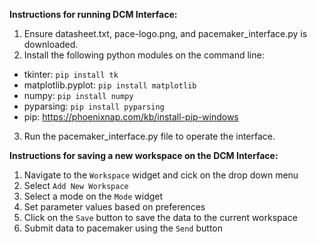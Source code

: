 **Instructions for running DCM Interface:**

1. Ensure datasheet.txt, pace-logo.png, and pacemaker_interface.py is downloaded.
2. Install the following python modules on the command line:
  - tkinter: `pip install tk`
  - matplotlib.pyplot: `pip install matplotlib`
  - numpy: `pip install numpy`
  - pyparsing: `pip install pyparsing`
  - pip: https://phoenixnap.com/kb/install-pip-windows
3. Run the pacemaker_interface.py file to operate the interface.
  
**Instructions for saving a new workspace on the DCM Interface:**

1. Navigate to the `Workspace` widget and cick on the drop down menu
2. Select `Add New Workspace`
3. Select a mode on the `Mode` widget
4. Set parameter values based on preferences
5. Click on the `Save` button to save the data to the current workspace
6. Submit data to pacemaker using the `Send` button
